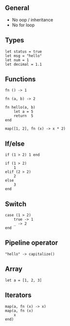 ## General

- No oop / inheritance
- No for loop


## Types

```
let status = true
let msg = "hello"
let num = 1
let decimal = 1.1
```

## Functions

```
fn () -> 1

fn (a, b) -> 2

fn hello(a, b)
    let a = 5
    return  5
end

map([1, 2], fn (x) -> x * 2)

```

## If/else

```
if (1 > 2) 1 end

if (1 > 2)
    1
elif (2 > 2)
    2
else
    3
end
```

## Switch

```
case (1 > 2)
    true -> 1
    _ -> 2
end
```

## Pipeline operator

```
"hello" -> capitalize()
```

## Array

```
let a = [1, 2, 3]
```

## Iterators

```
map(a, fn (x) -> x)
map(a, fn (x)
    x
end)
```
